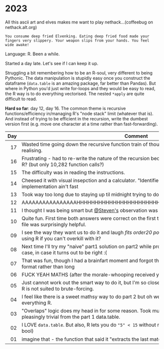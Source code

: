 # 2023

All this ascii art and elves makes me want to play nethack...(coffeebug on nethack.alt.org)

```
You consume deep fried Elvenking. Eating deep fried food made your
fingers very slippery. Your weapon slips from your hands. You feel wide awake!
```

Language: R. Been a while.

Started a day late. Let's see if I can keep it up.

Struggling a bit remembering how to be an R-soul, very different to being Pythonic.
The data manipulation is stupidly easy once you construct the dataframe (`data.table` is an amazing package, far better
than Pandas). But where in Python you'd just write for-loops and they would be easy to read, the R way is to do
everything vectorised. The nested `*apply` are quite difficult to read.

**Hard so far**: day 12, day 16. The common theme is recursive functions/efficiency in/managing R's "node stack" limit (whatever that is).
And instead of trying to be efficient in the recursion, write the dumbest version first (e.g. move one character at a time rather than
 fast-forwarding).
 

| Day | Comment                                                                                                                                      |
|----:|----------------------------------------------------------------------------------------------------------------------------------------------|
|  17 | Wasted time going down the recursive function train of thought (because of last few days) before realising.                                  |
|  16 | Frustrating - had to re-write the nature of the recursion because it got too many frames deep for R? (but only 10,282 function calls?)       |
|  15 | The difficulty was in reading the instructions.                                                                                              |
|  14 | Cheesed it with visual insepction and a calculator. "Identified patterns" ;) because that implementation ain't fast                          |
|  13 | Took way too long due to staying up til midnight trying to do day12 part2 lol                                                                |
|  12 | AAAAAAAAAAAAAAAAHHHHHHHHHHHHHHHHHHHHHHHHHHHHHHHHHHHHHHHHHHHHHHHH                                                                             |
|  11 | I thought I was being smart but [@Steven's](https://github.com/stevetr14/aoc2023/blob/bbfaf5b7c4cba6537cbe3385b702a6fed53ab365/day_11.py#L56) observation was galaxy-brain level |
|  10 | Quite fun. First time both answers were correct on the first try. Writing the intermediate outputs to file was surprisingly helpful.         |
|  09 | I see the way they want us to do it and laugh _fits order20 polynomials instead_ what's the point of using R if you can't overkill with it?  |
|  08 | Next time I'll try my "naive" part1 solution on part2 while programming up the more general part2 case, in case it turns out to be right :(  |
|  07 | That was fun, though I had a brainfart moment and forgot that I should just multisort in "wide" format rather than long                      |
|  06 | FUCK YEAH MATHS (after the morale-whooping received yesterday)                                                                               |
|  05 | Just cannot work out the smart way to do it, but I'm so close to conceptualising it. Very frustrating. R is not suited to brute-forcing.     |
|  04 | I feel like there is a sweet mathsy way to do part 2 but oh well, bring out the for-loop. Betraying everything R.                            |
|  03 | "Overlaps" logic does my head in for some reason. Took much longer than it should. Part 2 was pleasingly trivial from the part 1 data.table. |
|  02 | I LOVE `data.table`. But also, R lets you do `"5" < 15` without raising exception?!?! (and returns a bool)                                   |
|  01 | imagine that - the function that said it "extracts the last match" doesn't. ✟ ℝ.𝕀.ℙ. ✟                                                       |

